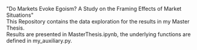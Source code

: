 "Do Markets Evoke Egoism? A Study on the Framing Effects of Market Situations"  
This Repository contains the data exploration for the results in my Master Thesis.   
Results are presented in MasterThesis.ipynb, the underlying functions are defined in my_auxiliary.py. 
